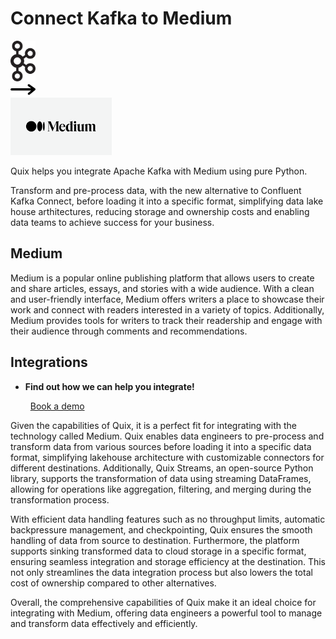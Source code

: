 # Connect Kafka to Medium

<div class="connect-images cards blog-grid-card" markdown>
<div>
<img src="../images/kafka_logo.png" width="40px" />
</div>
<div>
<img src="../images/arrow.svg" width="40px" />
</div>
<div>
<img src="./images/medium_1.jpg" />
</div>
</div>

Quix helps you integrate Apache Kafka with Medium using pure Python.

Transform and pre-process data, with the new alternative to Confluent Kafka Connect, before loading it into a specific format, simplifying data lake house arthitectures, reducing storage and ownership costs and enabling data teams to achieve success for your business.

## Medium

Medium is a popular online publishing platform that allows users to create and share articles, essays, and stories with a wide audience. With a clean and user-friendly interface, Medium offers writers a place to showcase their work and connect with readers interested in a variety of topics. Additionally, Medium provides tools for writers to track their readership and engage with their audience through comments and recommendations.

## Integrations

<div class="grid cards" markdown>

- __Find out how we can help you integrate!__

    <a class="md-button md-button--primary" href="https://share.hsforms.com/1iW0TmZzKQMChk0lxd_tGiw4yjw2?__hstc=175542013.2303933fbd746c0ac86d9ccbe9bc9100.1728383268831.1729603416735.1729620918855.31&__hssc=175542013.1.1729620918855&__hsfp=2132701734" target="_blank" style="margin:.5rem;">Book a demo</a>

</div>


Given the capabilities of Quix, it is a perfect fit for integrating with the technology called Medium. Quix enables data engineers to pre-process and transform data from various sources before loading it into a specific data format, simplifying lakehouse architecture with customizable connectors for different destinations. Additionally, Quix Streams, an open-source Python library, supports the transformation of data using streaming DataFrames, allowing for operations like aggregation, filtering, and merging during the transformation process. 

With efficient data handling features such as no throughput limits, automatic backpressure management, and checkpointing, Quix ensures the smooth handling of data from source to destination. Furthermore, the platform supports sinking transformed data to cloud storage in a specific format, ensuring seamless integration and storage efficiency at the destination. This not only streamlines the data integration process but also lowers the total cost of ownership compared to other alternatives.

Overall, the comprehensive capabilities of Quix make it an ideal choice for integrating with Medium, offering data engineers a powerful tool to manage and transform data effectively and efficiently.

